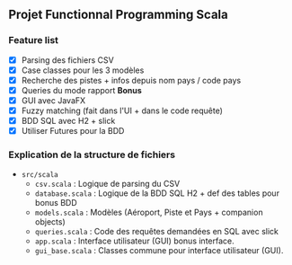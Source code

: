 ## Projet Functionnal Programming Scala


### Feature list
- [x] Parsing des fichiers CSV
- [x] Case classes pour les 3 modèles
- [x] Recherche des pistes + infos depuis nom pays / code pays
- [x] Queries du mode rapport
**Bonus**
- [x] GUI avec JavaFX
- [x] Fuzzy matching (fait dans l'UI + dans le code requête)
- [x] BDD SQL avec H2 + slick
- [x] Utiliser Futures pour la BDD      

### Explication de la structure de fichiers

- `src/scala`
    - `csv.scala` : Logique de parsing du CSV
    - `database.scala` : Logique de la BDD SQL H2 + def des tables pour bonus BDD
    - `models.scala` : Modèles (Aéroport, Piste et Pays + companion objects)
    - `queries.scala` : Code des requêtes demandées en SQL avec slick
    - `app.scala` : Interface utilisateur (GUI) bonus interface.
    - `gui_base.scala` : Classes commune pour interface utilisateur (GUI).
